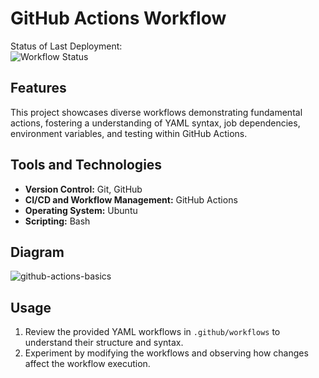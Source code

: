 # GitHub Actions Workflow
Status of Last Deployment: <br>
![Workflow Status](https://github.com/DimitryZH/github-actions-basics/actions/workflows/my-basics.yml/badge.svg)

## Features

This project showcases diverse workflows demonstrating fundamental actions, fostering a  understanding of YAML syntax, job dependencies, environment variables, and testing within GitHub Actions.

## Tools and Technologies

- **Version Control:** Git, GitHub
- **CI/CD and Workflow Management:** GitHub Actions
- **Operating System:** Ubuntu
- **Scripting:** Bash

## Diagram

![github-actions-basics](https://github.com/DimitryZH/github-actions-basics/assets/146372946/3d0231c9-b144-46dd-ba37-a04bb30bc484)

## Usage

1. Review the provided YAML workflows in `.github/workflows` to understand their structure and syntax.
2. Experiment by modifying the workflows and observing how changes affect the workflow execution.
